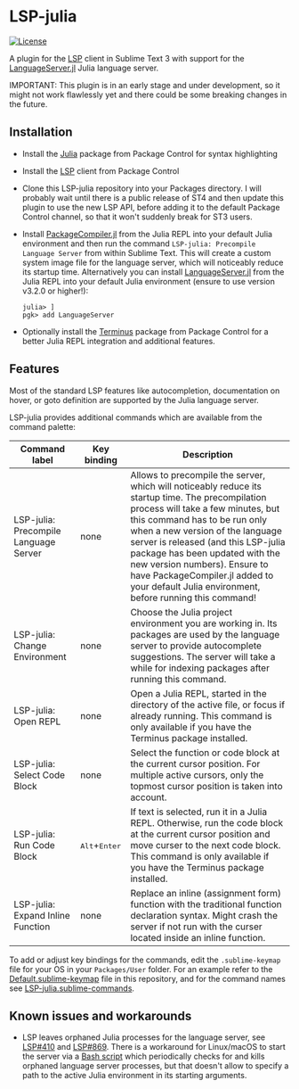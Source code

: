 # LSP-julia

[![License](https://img.shields.io/github/license/jwortmann/LSP-julia)](https://github.com/jwortmann/LSP-julia/blob/master/LICENSE)

A plugin for the [LSP](https://packagecontrol.io/packages/LSP) client in Sublime Text 3 with support for the [LanguageServer.jl](https://github.com/julia-vscode/LanguageServer.jl) Julia language server.

IMPORTANT: This plugin is in an early stage and under development, so it might not work flawlessly yet and there could be some breaking changes in the future.

## Installation

* Install the [Julia](https://packagecontrol.io/packages/Julia) package from Package Control for syntax highlighting
* Install the [LSP](https://packagecontrol.io/packages/LSP) client from Package Control
* Clone this LSP-julia repository into your Packages directory.
  I will probably wait until there is a public release of ST4 and then update this plugin to use the new LSP API, before adding it to the default Package Control channel, so that it won't suddenly break for ST3 users.
* Install [PackageCompiler.jl](https://github.com/JuliaLang/PackageCompiler.jl) from the Julia REPL into your default Julia environment and then run the command `LSP-julia: Precompile Language Server` from within Sublime Text.
  This will create a custom system image file for the language server, which will noticeably reduce its startup time.
  Alternatively you can install [LanguageServer.jl](https://github.com/julia-vscode/LanguageServer.jl) from the Julia REPL into your default Julia environment (ensure to use version v3.2.0 or higher!):

    ```
    julia> ]
    pgk> add LanguageServer
    ```

* Optionally install the [Terminus](https://packagecontrol.io/packages/Terminus) package from Package Control for a better Julia REPL integration and additional features.

## Features

Most of the standard LSP features like autocompletion, documentation on hover, or goto definition are supported by the Julia language server.

LSP-julia provides additional commands which are available from the command palette:

| Command label | Key binding | Description |
| ------------- | ----------- | ----------- |
| LSP-julia: Precompile Language Server | none | Allows to precompile the server, which will noticeably reduce its startup time. The precompilation process will take a few minutes, but this command has to be run only when a new version of the language server is released (and this LSP-julia package has been updated with the new version numbers). Ensure to have PackageCompiler.jl added to your default Julia environment, before running this command! |
| LSP-julia: Change Environment | none | Choose the Julia project environment you are working in. Its packages are used by the language server to provide autocomplete suggestions. The server will take a while for indexing packages after running this command. |
| LSP-julia: Open REPL | none | Open a Julia REPL, started in the directory of the active file, or focus if already running. This command is only available if you have the Terminus package installed. |
| LSP-julia: Select Code Block | none | Select the function or code block at the current cursor position. For multiple active cursors, only the topmost cursor position is taken into account. |
| LSP-julia: Run Code Block | <kbd>Alt</kbd>+<kbd>Enter</kbd> | If text is selected, run it in a Julia REPL. Otherwise, run the code block at the current cursor position and move curser to the next code block. This command is only available if you have the Terminus package installed. |
| LSP-julia: Expand Inline Function | none | Replace an inline (assignment form) function with the traditional function declaration syntax. Might crash the server if not run with the curser located inside an inline function. |

To add or adjust key bindings for the commands, edit the `.sublime-keymap` file for your OS in your `Packages/User` folder.
For an example refer to the [Default.sublime-keymap](Default.sublime-keymap) file in this repository, and for the command names see [LSP-julia.sublime-commands](LSP-julia.sublime-commands).

## Known issues and workarounds

* LSP leaves orphaned Julia processes for the language server, see [LSP#410](https://github.com/sublimelsp/LSP/issues/410) and [LSP#869](https://github.com/sublimelsp/LSP/issues/869).
  There is a workaround for Linux/macOS to start the server via a [Bash script](https://github.com/julia-vscode/LanguageServer.jl/blob/master/contrib/languageserver.sh) which periodically checks for and kills orphaned language server processes, but that doesn't allow to specify a path to the active Julia environment in its starting arguments.
